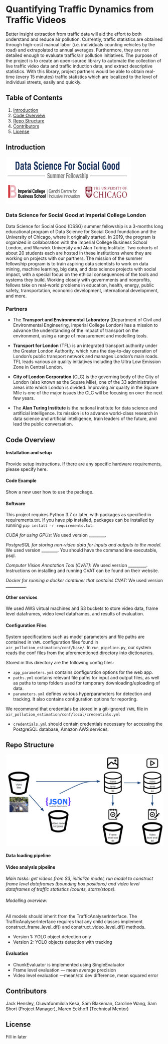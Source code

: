 # Quantifying Traffic Dynamics from Traffic Videos 

Better insight extraction from traffic data will aid the effort to both understand and reduce air pollution. Currently, traffic statistics are obtained through high-cost manual labor (i.e. individuals counting vehicles by the road) and extrapolated to annual averages. Furthermore, they are not detailed enough to evaluate traffic/air pollution initiatives. The purpose of the project is to create an open-source library to automate the collection of live traffic video data and traffic induction data, and extract descriptive statistics. With this library, project partners would be able to obtain real-time (every 15 minutes) traffic statistics which are localized to the level of individual streets, easily and quickly. 

## Table of Contents

1. [Introduction](#introduction)
2. [Code Overview](#code-overview)
3. [Repo Structure](#repo-structure)
4. [Contributors](#contributors)
5. [License](#license)

## Introduction

<p float="left">
  <img src ="readme_resources/images/dssg_imperial_logo.png" alt="alt text" width="400" height="150"  />
</p> 

### Data Science for Social Good at Imperial College London

Data Science for Social Good (DSSG) summer fellowship is a 3-months long educational program of Data Science for Social Good foundation and the University of Chicago, where it originally started. In 2019, the program is organized in collaboration with the Imperial College Business School London, and Warwick University and Alan Turing Institute. Two cohorts of about 20 students each are hosted in these institutions where they are working on projects with our partners. 
The mission of the summer fellowship program is to train aspiring data scientists to work on data mining, machine learning, big data, and data science projects with social impact, with a special focus on the ethical consequences of the tools and systems they build. Working closely with governments and nonprofits, fellows take on real-world problems in education, health, energy, public safety, transportation, economic development, international development, and more.


### Partners

- The **Transport and Environmental Laboratory** (Department of Civil and Environmental Engineering, Imperial College London) has a mission to advance the understanding of the impact of transport on the environment, using a range of measurement and modelling tools. 

- **Transport for London** (TFL) is an integrated transport authority under the Greater London Authority,  which runs the day-to-day operation of London’s public transport network and manages London’s main roads. TFL leads various air quality initiatives including the Ultra Low Emission Zone in Central London.

- **City of London Corporation** (CLC) is the governing body of the City of London (also known as the Square Mile), one of the 33 administrative areas into which London is divided. Improving air quality in the Square Mile is one of the major issues the CLC will be focusing on over the next few years. 

- The  **Alan Turing Institute** is the national institute for data science and artificial intelligence. Its mission is to advance world-class research in data science and artificial intelligence, train leaders of the future, and lead the public conversation. 


## Code Overview
#### Installation and setup

Provide setup instructions.
If there are any specific hardware requirements, please specify here.

#### Code Example

Show a new user how to use the package.

#### Software
This project requires Python 3.7 or later, with packages as specified in requirements.txt. If you have pip installed, packages can be installed by running `pip install -r requirements.txt`.

*CUDA for using GPUs:* We used version ________.

*PostgreSQL for storing non-video data for inputs and outputs to the model.* We used version ________. You should have the command line executable, psql.

*Computer Vision Annotation Tool (CVAT)*: We used version _________. Instructions on installing and running CVAT can be found on their website.

*Docker for running a docker container that contains CVAT:* We used version __________.

#### Other services 
We used AWS virtual machines and S3 buckets to store video data, frame level dataframes, video level dataframes, and results of evaluation. 

#### Configuration Files
System specifications such as model parameters and file paths are contained in `YAML` configuration files found in `air_pollution_estimation/conf/base/`. In `run_pipeline.py`, our system reads the conf files from the aforementioned directory into dictionaries. 

Stored in this directory are the following config files: 
* `app_parameters.yml` contains configuration options for the web app.
* `paths.yml` contains relevant file paths for input and output files, as well as paths to temp folders used for temporary downloading/uploading of data.
* `parameters.yml` defines various hyperparameters for detection and tracking. It also contains configuration options for reporting.

We recommend that credentials be stored in a git-ignored `YAML` file in `air_pollution_estimation/conf/local/credentials.yml`
* `credentials.yml` should contain credentials necessary for accessing the PostgreSQL database, Amazon AWS services.

## Repo Structure 
<p float="left">
  <img src ="readme_resources/images/s3_structure.png" alt="alt text" />
</p> 

#### Data loading pipeline
#### Video analysis pipeline
*Main tasks: get videos from S3, initialize model, run model to construct frame level dataframes (bounding box positions) and video level dataframes of traffic statistics (counts, starts/stops).*

######  Modelling overview: 

All models should inherit from the TrafficAnalyserInterface. The TrafficAnalyserInterface requires that any child classes implement  construct_frame_level_df() and construct_video_level_df() methods. 

- Version 1: YOLO object detection only  
- Version 2: YOLO objects detection with tracking 

#### Evaluation 

- ChunkEvaluator is implemented using SingleEvaluator
- Frame level evaluation — mean average precision
- Video level evaluation  —mean/std dev difference, mean squared error 

## Contributors

Jack Hensley, Oluwafunmilola Kesa, Sam Blakeman, Caroline Wang, Sam Short (Project Manager), Maren Eckhoff (Technical Mentor)

## License

Fill in later